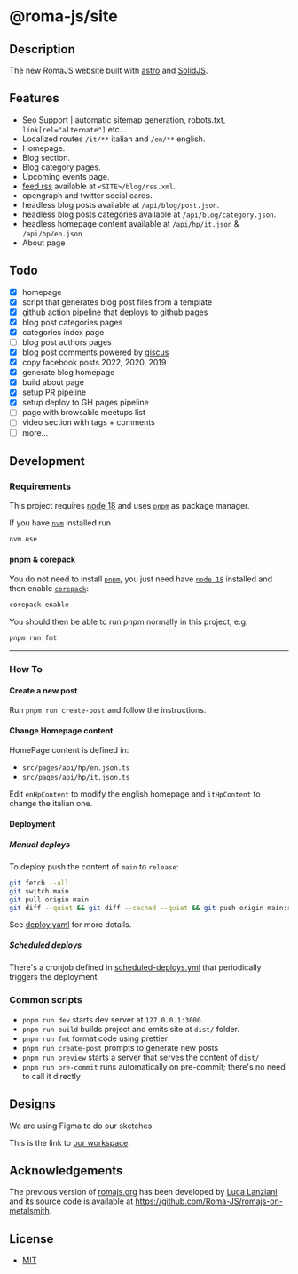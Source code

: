 # @roma-js/site

## Description

The new RomaJS website built with [astro](https://astro.build/) and [SolidJS](https://www.solidjs.com/).

## Features

- Seo Support | automatic sitemap generation, robots.txt, `link[rel="alternate"]` etc...
- Localized routes `/it/**` italian and `/en/**` english.
- Homepage.
- Blog section.
- Blog category pages.
- Upcoming events page.
- [feed rss](https://rss.com/blog/how-do-rss-feeds-work/) available at `<SITE>/blog/rss.xml`.
- opengraph and twitter social cards.
- headless blog posts available at `/api/blog/post.json`.
- headless blog posts categories available at `/api/blog/category.json`.
- headless homepage content available at `/api/hp/it.json` & `/api/hp/en.json`
- About page

## Todo

- [x] homepage
- [x] script that generates blog post files from a template
- [x] github action pipeline that deploys to github pages
- [x] blog post categories pages
- [x] categories index page
- [ ] blog post authors pages
- [x] blog post comments powered by [giscus](https://giscus.app/)
- [x] copy facebook posts 2022, 2020, 2019
- [x] generate blog homepage
- [x] build about page
- [x] setup PR pipeline
- [x] setup deploy to GH pages pipeline
- [ ] page with browsable meetups list
- [ ] video section with tags + comments
- [ ] more...

## Development

### Requirements

This project requires [node 18](https://nodejs.org/en/) and uses [`pnpm`](https://pnpm.io/) as package manager.

If you have [`nvm`](https://github.com/nvm-sh/nvm) installed run

```bash
nvm use
```

#### pnpm & corepack

You do not need to install [`pnpm`](https://pnpm.io), you just need have [`node 18`](https://nodejs.org/en/) installed and then enable [`corepack`](https://nodejs.org/api/corepack.html):

```bash
corepack enable
```

You should then be able to run pnpm normally in this project, e.g.

```bash
pnpm run fmt
```

---

### How To

#### Create a new post

Run `pnpm run create-post` and follow the instructions.

#### Change Homepage content

HomePage content is defined in:

- `src/pages/api/hp/en.json.ts`
- `src/pages/api/hp/it.json.ts`

Edit `enHpContent` to modify the english homepage and `itHpContent` to change the italian one.

#### Deployment

##### Manual deploys

To deploy push the content of `main` to `release`:

```bash
git fetch --all
git switch main
git pull origin main
git diff --quiet && git diff --cached --quiet && git push origin main:release # --force push if necessary
```

See [deploy.yaml](.github/workflows/deploy.yaml) for more details.

##### Scheduled deploys

There's a cronjob defined in [scheduled-deploys.yml](.github/workflows/scheduled-deploys.yml) that
periodically triggers the deployment.

### Common scripts

- `pnpm run dev` starts dev server at `127.0.0.1:3000`.
- `pnpm run build` builds project and emits site at `dist/` folder.
- `pnpm run fmt` format code using prettier
- `pnpm run create-post` prompts to generate new posts
- `pnpm run preview` starts a server that serves the content of `dist/`
- `pnpm run pre-commit` runs automatically on pre-commit; there's no need to call it directly

## Designs

We are using Figma to do our sketches.

This is the link to [our workspace](https://www.figma.com/file/hGS1e2KtAppoY4PU7zQ53j/RomaJS.org).

## Acknowledgements

The previous version of [romajs.org](https://romajs.org/) has been developed by [Luca Lanziani](https://github.com/LucaLanziani) and its source code is available at https://github.com/Roma-JS/romajs-on-metalsmith.

## License

- [MIT](./LICENSE)
